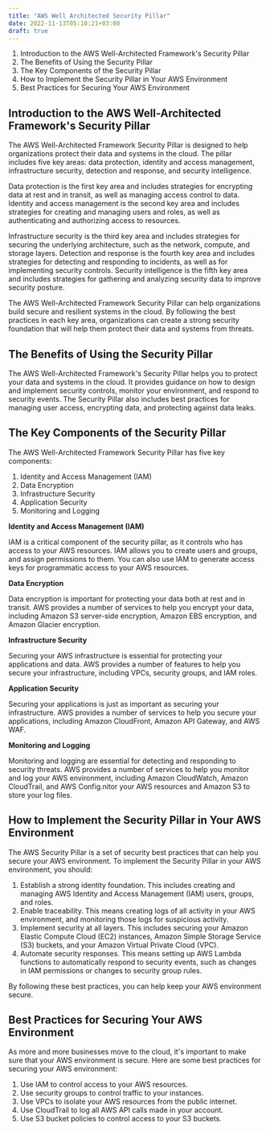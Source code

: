 ```yaml
---
title: "AWS Well Architected Security Pillar"
date: 2022-11-13T05:10:21+03:00
draft: true
---
```




1. Introduction to the AWS Well-Architected Framework's Security Pillar
1.  The Benefits of Using the Security Pillar
1. The Key Components of the Security Pillar
1.  How to Implement the Security Pillar in Your AWS Environment
1.  Best Practices for Securing Your AWS Environment




## Introduction to the AWS Well-Architected Framework's Security Pillar

The AWS Well-Architected Framework Security Pillar is designed to help organizations protect their data and systems in the cloud. The pillar includes five key areas: data protection, identity and access management, infrastructure security, detection and response, and security intelligence.

Data protection is the first key area and includes strategies for encrypting data at rest and in transit, as well as managing access control to data. Identity and access management is the second key area and includes strategies for creating and managing users and roles, as well as authenticating and authorizing access to resources.

Infrastructure security is the third key area and includes strategies for securing the underlying architecture, such as the network, compute, and storage layers. Detection and response is the fourth key area and includes strategies for detecting and responding to incidents, as well as for implementing security controls. Security intelligence is the fifth key area and includes strategies for gathering and analyzing security data to improve security posture.

The AWS Well-Architected Framework Security Pillar can help organizations build secure and resilient systems in the cloud. By following the best practices in each key area, organizations can create a strong security foundation that will help them protect their data and systems from threats.

## The Benefits of Using the Security Pillar

The AWS Well-Architected Framework's Security Pillar helps you to protect your data and systems in the cloud. It provides guidance on how to design and implement security controls, monitor your environment, and respond to security events. The Security Pillar also includes best practices for managing user access, encrypting data, and protecting against data leaks.

## The Key Components of the Security Pillar


The AWS Well-Architected Framework Security Pillar has five key components:

1. Identity and Access Management (IAM)
1. Data Encryption
1. Infrastructure Security
1. Application Security
1. Monitoring and Logging

**Identity and Access Management (IAM)**

IAM is a critical component of the security pillar, as it controls who has access to your AWS resources. IAM allows you to create users and groups, and assign permissions to them. You can also use IAM to generate access keys for programmatic access to your AWS resources.

**Data Encryption**

Data encryption is important for protecting your data both at rest and in transit. AWS provides a number of services to help you encrypt your data, including Amazon S3 server-side encryption, Amazon EBS encryption, and Amazon Glacier encryption.

**Infrastructure Security**

Securing your AWS infrastructure is essential for protecting your applications and data. AWS provides a number of features to help you secure your infrastructure, including VPCs, security groups, and IAM roles.

**Application Security**

Securing your applications is just as important as securing your infrastructure. AWS provides a number of services to help you secure your applications, including Amazon CloudFront, Amazon API Gateway, and AWS WAF.

**Monitoring and Logging**

Monitoring and logging are essential for detecting and responding to security threats. AWS provides a number of services to help you monitor and log your AWS environment, including Amazon CloudWatch, Amazon CloudTrail, and AWS Config.nitor your AWS resources and Amazon S3 to store your log files.

## How to Implement the Security Pillar in Your AWS Environment
The AWS Security Pillar is a set of security best practices that can help you secure your AWS environment. To implement the Security Pillar in your AWS environment, you should:

1. Establish a strong identity foundation. This includes creating and managing AWS Identity and Access Management (IAM) users, groups, and roles.
1. Enable traceability. This means creating logs of all activity in your AWS environment, and monitoring those logs for suspicious activity.
1. Implement security at all layers. This includes securing your Amazon Elastic Compute Cloud (EC2) instances, Amazon Simple Storage Service (S3) buckets, and your Amazon Virtual Private Cloud (VPC).
1. Automate security responses. This means setting up AWS Lambda functions to automatically respond to security events, such as changes in IAM permissions or changes to security group rules.

By following these best practices, you can help keep your AWS environment secure.

## Best Practices for Securing Your AWS Environment
As more and more businesses move to the cloud, it's important to make sure that your AWS environment is secure. Here are some best practices for securing your AWS environment:

1. Use IAM to control access to your AWS resources.
1. Use security groups to control traffic to your instances.
1. Use VPCs to isolate your AWS resources from the public internet.
1. Use CloudTrail to log all AWS API calls made in your account.
1. Use S3 bucket policies to control access to your S3 buckets.
